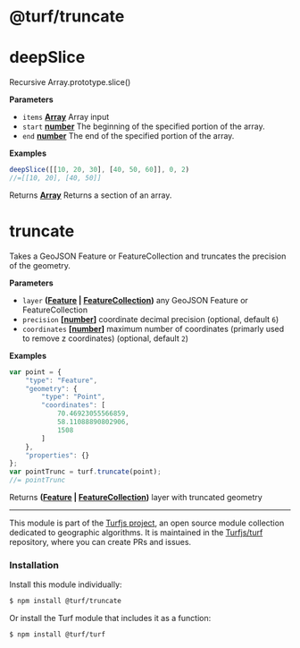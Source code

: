 # @turf/truncate

# deepSlice

Recursive Array.prototype.slice()

**Parameters**

-   `items` **[Array](https://developer.mozilla.org/en-US/docs/Web/JavaScript/Reference/Global_Objects/Array)** Array input
-   `start` **[number](https://developer.mozilla.org/en-US/docs/Web/JavaScript/Reference/Global_Objects/Number)** The beginning of the specified portion of the array.
-   `end` **[number](https://developer.mozilla.org/en-US/docs/Web/JavaScript/Reference/Global_Objects/Number)** The end of the specified portion of the array.

**Examples**

```javascript
deepSlice([[10, 20, 30], [40, 50, 60]], 0, 2)
//=[[10, 20], [40, 50]]
```

Returns **[Array](https://developer.mozilla.org/en-US/docs/Web/JavaScript/Reference/Global_Objects/Array)** Returns a section of an array.

# truncate

Takes a GeoJSON Feature or FeatureCollection and truncates the precision of the geometry.

**Parameters**

-   `layer` **([Feature](http://geojson.org/geojson-spec.html#feature-objects) \| [FeatureCollection](http://geojson.org/geojson-spec.html#feature-collection-objects))** any GeoJSON Feature or FeatureCollection
-   `precision` **\[[number](https://developer.mozilla.org/en-US/docs/Web/JavaScript/Reference/Global_Objects/Number)]** coordinate decimal precision (optional, default `6`)
-   `coordinates` **\[[number](https://developer.mozilla.org/en-US/docs/Web/JavaScript/Reference/Global_Objects/Number)]** maximum number of coordinates (primarly used to remove z coordinates) (optional, default `2`)

**Examples**

```javascript
var point = {
    "type": "Feature",
    "geometry": {
        "type": "Point",
        "coordinates": [
            70.46923055566859,
            58.11088890802906,
            1508
        ]
    },
    "properties": {}
};
var pointTrunc = turf.truncate(point);
//= pointTrunc
```

Returns **([Feature](http://geojson.org/geojson-spec.html#feature-objects) \| [FeatureCollection](http://geojson.org/geojson-spec.html#feature-collection-objects))** layer with truncated geometry

<!-- This file is automatically generated. Please don't edit it directly:
if you find an error, edit the source file (likely index.js), and re-run
./scripts/generate-readmes in the turf project. -->

---

This module is part of the [Turfjs project](http://turfjs.org/), an open source
module collection dedicated to geographic algorithms. It is maintained in the
[Turfjs/turf](https://github.com/Turfjs/turf) repository, where you can create
PRs and issues.

### Installation

Install this module individually:

```sh
$ npm install @turf/truncate
```

Or install the Turf module that includes it as a function:

```sh
$ npm install @turf/turf
```
